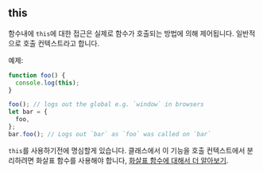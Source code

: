 ## this

함수내에 `this`에 대한 접근은 실제로 함수가 호출되는 방법에 의해 제어됩니다. 일반적으로 호출 컨텍스트라고 합니다.

예제:

```ts
function foo() {
  console.log(this);
}

foo(); // logs out the global e.g. `window` in browsers
let bar = {
  foo,
};
bar.foo(); // Logs out `bar` as `foo` was called on `bar`
```

`this`를 사용하기전에 명심할게 있습니다. 클래스에서 이 기능을 호출 컨텍스트에서 분리하려면 화살표 함수를 사용해야 합니다, [화살표 함수에 대해서 더 알아보기][arrow].

[arrow]: ../arrow-functions.md
